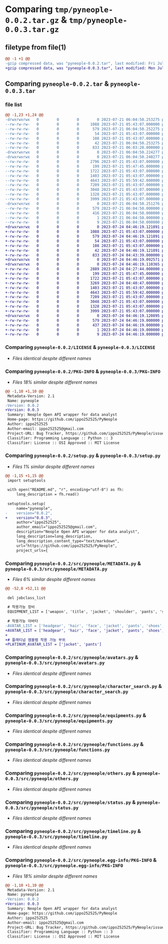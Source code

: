# Comparing `tmp/pyneople-0.0.2.tar.gz` & `tmp/pyneople-0.0.3.tar.gz`

## filetype from file(1)

```diff
@@ -1 +1 @@
-gzip compressed data, was "pyneople-0.0.2.tar", last modified: Fri Jul 21 06:04:50 2023, max compression
+gzip compressed data, was "pyneople-0.0.3.tar", last modified: Mon Jul 24 04:46:19 2023, max compression
```

## Comparing `pyneople-0.0.2.tar` & `pyneople-0.0.3.tar`

### file list

```diff
@@ -1,23 +1,24 @@
-drwxrwxrwx   0        0        0        0 2023-07-21 06:04:50.253275 pyneople-0.0.2/
--rw-rw-rw-   0        0        0     1088 2023-07-21 05:43:07.000000 pyneople-0.0.2/LICENSE
--rw-rw-rw-   0        0        0      579 2023-07-21 06:04:50.252275 pyneople-0.0.2/PKG-INFO
--rw-rw-rw-   0        0        0       54 2023-07-21 05:43:07.000000 pyneople-0.0.2/README.md
--rw-rw-rw-   0        0        0      108 2023-07-21 05:43:07.000000 pyneople-0.0.2/pyproject.toml
--rw-rw-rw-   0        0        0       42 2023-07-21 06:04:50.253275 pyneople-0.0.2/setup.cfg
--rw-rw-rw-   0        0        0      833 2023-07-21 06:03:20.000000 pyneople-0.0.2/setup.py
-drwxrwxrwx   0        0        0        0 2023-07-21 06:04:50.224277 pyneople-0.0.2/src/
-drwxrwxrwx   0        0        0        0 2023-07-21 06:04:50.240277 pyneople-0.0.2/src/pyneople/
--rw-rw-rw-   0        0        0     2796 2023-07-21 05:43:07.000000 pyneople-0.0.2/src/pyneople/METADATA.py
--rw-rw-rw-   0        0        0      199 2023-07-21 05:47:45.000000 pyneople-0.0.2/src/pyneople/__init__.py
--rw-rw-rw-   0        0        0     1722 2023-07-21 05:43:07.000000 pyneople-0.0.2/src/pyneople/avatars.py
--rw-rw-rw-   0        0        0     1403 2023-07-21 05:43:07.000000 pyneople-0.0.2/src/pyneople/character_search.py
--rw-rw-rw-   0        0        0     4643 2023-07-21 05:59:42.000000 pyneople-0.0.2/src/pyneople/equipments.py
--rw-rw-rw-   0        0        0     7209 2023-07-21 05:43:07.000000 pyneople-0.0.2/src/pyneople/functions.py
--rw-rw-rw-   0        0        0     3048 2023-07-21 05:43:07.000000 pyneople-0.0.2/src/pyneople/others.py
--rw-rw-rw-   0        0        0     1328 2023-07-21 05:43:07.000000 pyneople-0.0.2/src/pyneople/status.py
--rw-rw-rw-   0        0        0     3999 2023-07-21 05:43:07.000000 pyneople-0.0.2/src/pyneople/timeline.py
-drwxrwxrwx   0        0        0        0 2023-07-21 06:04:50.251276 pyneople-0.0.2/src/pyneople.egg-info/
--rw-rw-rw-   0        0        0      579 2023-07-21 06:04:50.000000 pyneople-0.0.2/src/pyneople.egg-info/PKG-INFO
--rw-rw-rw-   0        0        0      416 2023-07-21 06:04:50.000000 pyneople-0.0.2/src/pyneople.egg-info/SOURCES.txt
--rw-rw-rw-   0        0        0        1 2023-07-21 06:04:50.000000 pyneople-0.0.2/src/pyneople.egg-info/dependency_links.txt
--rw-rw-rw-   0        0        0        9 2023-07-21 06:04:50.000000 pyneople-0.0.2/src/pyneople.egg-info/top_level.txt
+drwxrwxrwx   0        0        0        0 2023-07-24 04:46:19.121891 pyneople-0.0.3/
+-rw-rw-rw-   0        0        0     1088 2023-07-21 05:43:07.000000 pyneople-0.0.3/LICENSE
+-rw-rw-rw-   0        0        0      579 2023-07-24 04:46:19.121891 pyneople-0.0.3/PKG-INFO
+-rw-rw-rw-   0        0        0       54 2023-07-21 05:43:07.000000 pyneople-0.0.3/README.md
+-rw-rw-rw-   0        0        0      108 2023-07-21 05:43:07.000000 pyneople-0.0.3/pyproject.toml
+-rw-rw-rw-   0        0        0       42 2023-07-24 04:46:19.121891 pyneople-0.0.3/setup.cfg
+-rw-rw-rw-   0        0        0      833 2023-07-24 04:43:39.000000 pyneople-0.0.3/setup.py
+drwxrwxrwx   0        0        0        0 2023-07-24 04:46:19.092571 pyneople-0.0.3/src/
+drwxrwxrwx   0        0        0        0 2023-07-24 04:46:19.110365 pyneople-0.0.3/src/pyneople/
+-rw-rw-rw-   0        0        0     2889 2023-07-24 04:27:44.000000 pyneople-0.0.3/src/pyneople/METADATA.py
+-rw-rw-rw-   0        0        0      199 2023-07-21 05:47:45.000000 pyneople-0.0.3/src/pyneople/__init__.py
+-rw-rw-rw-   0        0        0     1722 2023-07-21 05:43:07.000000 pyneople-0.0.3/src/pyneople/avatars.py
+-rw-rw-rw-   0        0        0     3269 2023-07-24 04:40:47.000000 pyneople-0.0.3/src/pyneople/buff.py
+-rw-rw-rw-   0        0        0     1403 2023-07-21 05:43:07.000000 pyneople-0.0.3/src/pyneople/character_search.py
+-rw-rw-rw-   0        0        0     4643 2023-07-21 05:59:42.000000 pyneople-0.0.3/src/pyneople/equipments.py
+-rw-rw-rw-   0        0        0     7209 2023-07-21 05:43:07.000000 pyneople-0.0.3/src/pyneople/functions.py
+-rw-rw-rw-   0        0        0     3048 2023-07-21 05:43:07.000000 pyneople-0.0.3/src/pyneople/others.py
+-rw-rw-rw-   0        0        0     1328 2023-07-21 05:43:07.000000 pyneople-0.0.3/src/pyneople/status.py
+-rw-rw-rw-   0        0        0     3999 2023-07-21 05:43:07.000000 pyneople-0.0.3/src/pyneople/timeline.py
+drwxrwxrwx   0        0        0        0 2023-07-24 04:46:19.120895 pyneople-0.0.3/src/pyneople.egg-info/
+-rw-rw-rw-   0        0        0      579 2023-07-24 04:46:19.000000 pyneople-0.0.3/src/pyneople.egg-info/PKG-INFO
+-rw-rw-rw-   0        0        0      437 2023-07-24 04:46:19.000000 pyneople-0.0.3/src/pyneople.egg-info/SOURCES.txt
+-rw-rw-rw-   0        0        0        1 2023-07-24 04:46:19.000000 pyneople-0.0.3/src/pyneople.egg-info/dependency_links.txt
+-rw-rw-rw-   0        0        0        9 2023-07-24 04:46:19.000000 pyneople-0.0.3/src/pyneople.egg-info/top_level.txt
```

### Comparing `pyneople-0.0.2/LICENSE` & `pyneople-0.0.3/LICENSE`

 * *Files identical despite different names*

### Comparing `pyneople-0.0.2/PKG-INFO` & `pyneople-0.0.3/PKG-INFO`

 * *Files 18% similar despite different names*

```diff
@@ -1,10 +1,10 @@
 Metadata-Version: 2.1
 Name: pyneople
-Version: 0.0.2
+Version: 0.0.3
 Summary: Neople Open API wrapper for data analyst
 Home-page: https://github.com/ippo252525/PyNeople
 Author: ippo252525
 Author-email: ippo252525@gmail.com
 Project-URL: Bug Tracker, https://github.com/ippo252525/PyNeople/issues
 Classifier: Programming Language :: Python :: 3
 Classifier: License :: OSI Approved :: MIT License
```

### Comparing `pyneople-0.0.2/setup.py` & `pyneople-0.0.3/setup.py`

 * *Files 1% similar despite different names*

```diff
@@ -1,15 +1,15 @@
 import setuptools
 
 with open("README.md", "r", encoding="utf-8") as fh:
     long_description = fh.read()
 
 setuptools.setup(
     name="pyneople",
-    version="0.0.2",
+    version="0.0.3",
     author="ippo252525",
     author_email="ippo252525@gmail.com",
     description="Neople Open API wrapper for data analyst",
     long_description=long_description,
     long_description_content_type="text/markdown",
     url="https://github.com/ippo252525/PyNeople",
     project_urls={
```

### Comparing `pyneople-0.0.2/src/pyneople/METADATA.py` & `pyneople-0.0.3/src/pyneople/METADATA.py`

 * *Files 6% similar despite different names*

```diff
@@ -52,8 +52,11 @@
 
 del jobclass_list
 
 # 착용가능 장비
 EQUIPMENT_LIST = ['weapon', 'title', 'jacket', 'shoulder', 'pants', 'shoes', 'waist', 'amulet', 'wrist', 'ring', 'support', 'magic_ston', 'earring']
 
 # 착용가능 아바타
-AVATAR_LIST = ['headgear', 'hair', 'face', 'jacket', 'pants', 'shoes', 'breast', 'waist', 'skin', 'aurora', 'weapon']
+AVATAR_LIST = ['headgear', 'hair', 'face', 'jacket', 'pants', 'shoes', 'breast', 'waist', 'skin', 'aurora', 'weapon']
+
+# 플래티넘 엠블렘 착용 가능 부위
+PLATINUM_AVATAR_LIST = ['jacket', 'pants']
```

### Comparing `pyneople-0.0.2/src/pyneople/avatars.py` & `pyneople-0.0.3/src/pyneople/avatars.py`

 * *Files identical despite different names*

### Comparing `pyneople-0.0.2/src/pyneople/character_search.py` & `pyneople-0.0.3/src/pyneople/character_search.py`

 * *Files identical despite different names*

### Comparing `pyneople-0.0.2/src/pyneople/equipments.py` & `pyneople-0.0.3/src/pyneople/equipments.py`

 * *Files identical despite different names*

### Comparing `pyneople-0.0.2/src/pyneople/functions.py` & `pyneople-0.0.3/src/pyneople/functions.py`

 * *Files identical despite different names*

### Comparing `pyneople-0.0.2/src/pyneople/others.py` & `pyneople-0.0.3/src/pyneople/others.py`

 * *Files identical despite different names*

### Comparing `pyneople-0.0.2/src/pyneople/status.py` & `pyneople-0.0.3/src/pyneople/status.py`

 * *Files identical despite different names*

### Comparing `pyneople-0.0.2/src/pyneople/timeline.py` & `pyneople-0.0.3/src/pyneople/timeline.py`

 * *Files identical despite different names*

### Comparing `pyneople-0.0.2/src/pyneople.egg-info/PKG-INFO` & `pyneople-0.0.3/src/pyneople.egg-info/PKG-INFO`

 * *Files 18% similar despite different names*

```diff
@@ -1,10 +1,10 @@
 Metadata-Version: 2.1
 Name: pyneople
-Version: 0.0.2
+Version: 0.0.3
 Summary: Neople Open API wrapper for data analyst
 Home-page: https://github.com/ippo252525/PyNeople
 Author: ippo252525
 Author-email: ippo252525@gmail.com
 Project-URL: Bug Tracker, https://github.com/ippo252525/PyNeople/issues
 Classifier: Programming Language :: Python :: 3
 Classifier: License :: OSI Approved :: MIT License
```

